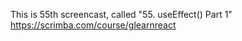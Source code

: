 This is 55th screencast, called "55. useEffect() Part 1"<br />
https://scrimba.com/course/glearnreact